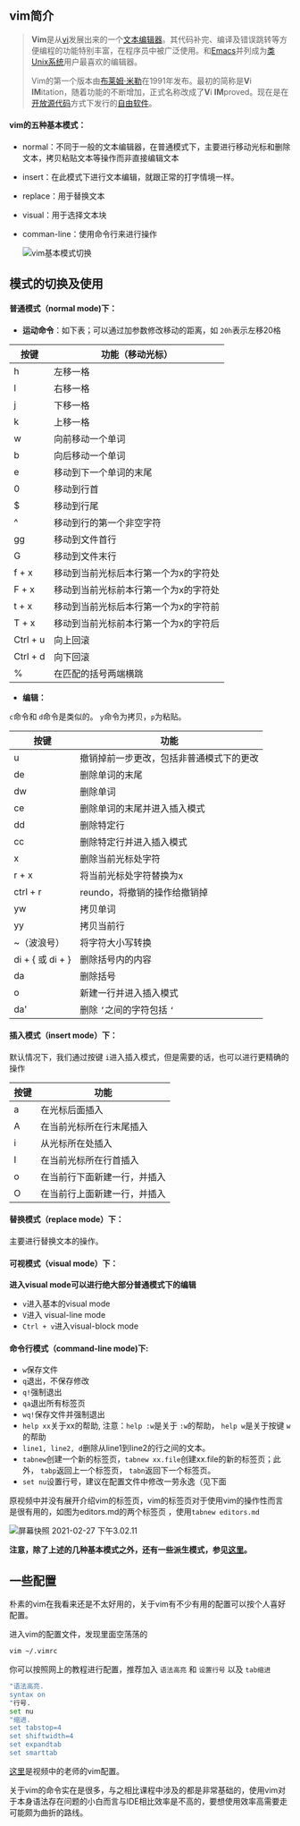 ## vim简介

> **Vim**是从[vi](https://zh.wikipedia.org/wiki/Vi)发展出来的一个[文本编辑器](https://zh.wikipedia.org/wiki/文本编辑器)。其代码补完、编译及错误跳转等方便编程的功能特别丰富，在程序员中被广泛使用。和[Emacs](https://zh.wikipedia.org/wiki/Emacs)并列成为[类Unix系统](https://zh.wikipedia.org/wiki/类Unix系统)用户最喜欢的编辑器。
>
> Vim的第一个版本由[布莱姆·米勒](https://zh.wikipedia.org/wiki/布萊姆·米勒)在1991年发布。最初的简称是**V**i **IM**itation，随着功能的不断增加，正式名称改成了**V**i **IM**proved。现在是在[开放源代码](https://zh.wikipedia.org/wiki/开放源代码)方式下发行的[自由软件](https://zh.wikipedia.org/wiki/自由软件)。

#### **vim的五种基本模式：**

- normal：不同于一般的文本编辑器，在普通模式下，主要进行移动光标和删除文本，拷贝粘贴文本等操作而非直接编辑文本

- insert：在此模式下进行文本编辑，就跟正常的打字情境一样。

- replace：用于替换文本

- visual：用于选择文本块

- comman-line：使用命令行来进行操作

  ![vim基本模式切换](https://github.com/coderhare/missing-semester-2020exersices/blob/main/images/vim%E5%9F%BA%E6%9C%AC%E6%A8%A1%E5%BC%8F%E5%88%87%E6%8D%A2.jpg)

## 模式的切换及使用

#### **普通模式（normal mode)下：**

- **运动命令**：如下表；可以通过加参数修改移动的距离，如 `20h`表示左移20格

| 按键     | 功能（移动光标）                      |
| -------- | ------------------------------------- |
| h        | 左移一格                              |
| l        | 右移一格                              |
| j        | 下移一格                              |
| k        | 上移一格                              |
| w        | 向前移动一个单词                      |
| b        | 向后移动一个单词                      |
| e        | 移动到下一个单词的末尾                |
| 0        | 移动到行首                            |
| $        | 移动到行尾                            |
| ^        | 移动到行的第一个非空字符              |
| gg       | 移动到文件首行                        |
| G        | 移动到文件末行                        |
| f + x    | 移动到当前光标后本行第一个为x的字符处 |
| F + x    | 移动到当前光标前本行第一个为x的字符处 |
| t + x    | 移动到当前光标后本行第一个为x的字符前 |
| T + x    | 移动到当前光标前本行第一个为x的字符后 |
| Ctrl + u | 向上回滚                              |
| Ctrl + d | 向下回滚                              |
| %        | 在匹配的括号两端横跳                  |

- **编辑：**

`c`命令和 `d`命令是类似的。 `y`命令为拷贝，`p`为粘贴。

| **按键**         | 功能                                     |
| ---------------- | ---------------------------------------- |
| u                | 撤销掉前一步更改，包括非普通模式下的更改 |
| de               | 删除单词的末尾                           |
| dw               | 删除单词                                 |
| ce               | 删除单词的末尾并进入插入模式             |
| dd               | 删除特定行                               |
| cc               | 删除特定行并进入插入模式                 |
| x                | 删除当前光标处字符                       |
| r + x            | 将当前光标处字符替换为x                  |
| ctrl + r         | reundo，将撤销的操作给撤销掉             |
| yw               | 拷贝单词                                 |
| yy               | 拷贝当前行                               |
| ~（波浪号）      | 将字符大小写转换                         |
| di + { 或 di + } | 删除括号内的内容                         |
| da               | 删除括号                                 |
| o                | 新建一行并进入插入模式                   |
| da'              | 删除 `’`之间的字符包括 `‘`               |



#### **插入模式（insert mode）下：**

默认情况下，我们通过按键 `i`进入插入模式，但是需要的话，也可以进行更精确的操作

| 按键 | 功能                         |
| ---- | ---------------------------- |
| a    | 在光标后面插入               |
| A    | 在当前光标所在行末尾插入     |
| i    | 从光标所在处插入             |
| I    | 在当前光标所在行首插入       |
| o    | 在当前行下面新建一行，并插入 |
| O    | 在当前行上面新建一行，并插入 |

#### 替换模式（replace mode）下：

主要进行替换文本的操作。



#### 可视模式（visual mode）下：

**进入visual mode可以进行绝大部分普通模式下的编辑**

- `v`进入基本的visual mode
- `V`进入 visual-line mode
- `Ctrl + v`进入visual-block mode



#### **命令行模式（command-line mode)下:**

- `w`保存文件
- `q`退出，不保存修改
- `q!`强制退出
- `qa`退出所有标签页
- `wq!`保存文件并强制退出
- `help xx`关于xx的帮助, 注意：`help :w`是关于 `:w`的帮助， `help w`是关于按键 `w`的帮助
- `line1, line2, d`删除从line1到line2的行之间的文本。
- `tabnew`创建一个新的标签页，`tabnew xx.file`创建xx.file的新的标签页；此外， `tabp`返回上一个标签页， `tabn`返回下一个标签页。
- `set nu`设置行号，建议在配置文件中修改一劳永逸（见下面

原视频中并没有展开介绍vim的标签页，vim的标签页对于使用vim的操作性而言是很有用的，如图为editors.md的两个标签页 ，使用`tabnew editors.md`

![屏幕快照 2021-02-27 下午3.02.11](https://github.com/coderhare/missing-semester-2020exersices/blob/main/images/vim%E4%BD%BF%E7%94%A8%E7%A4%BA%E4%BE%8B.png)



**注意，除了上述的几种基本模式之外，还有一些派生模式，参见[这里](https://zh.wikipedia.org/wiki/Vim)。**

## 一些配置

朴素的vim在我看来还是不太好用的，关于vim有不少有用的配置可以按个人喜好配置。

进入vim的配置文件，发现里面空荡荡的

```bash
vim ~/.vimrc
```

你可以按照网上的教程进行配置，推荐加入 `语法高亮` 和 `设置行号` 以及 `tab缩进`

```bash
"语法高亮.
syntax on
"行号.
set nu
"缩进.
set tabstop=4
set shiftwidth=4
set expandtab
set smarttab
```

[这里](https://missing.csail.mit.edu/2020/files/vimrc)是视频中的老师的vim配置。

关于vim的命令实在是很多，与之相比课程中涉及的都是非常基础的，使用vim对于本身语法存在问题的小白而言与IDE相比效率是不高的，要想使用效率高需要走可能颇为曲折的路线。

